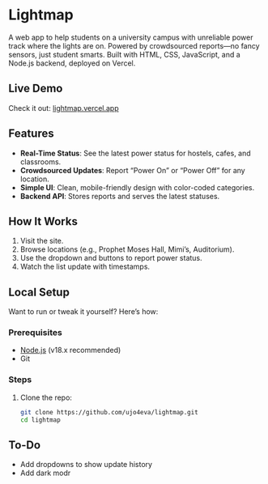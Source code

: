 # Lightmap

A web app to help students on a university campus with unreliable power track where the lights are on. Powered by crowdsourced reports—no fancy sensors, just student smarts. Built with HTML, CSS, JavaScript, and a Node.js backend, deployed on Vercel.

## Live Demo
Check it out: [lightmap.vercel.app](https://lightmap.vercel.app)

## Features
- **Real-Time Status**: See the latest power status for hostels, cafes, and classrooms.
- **Crowdsourced Updates**: Report “Power On” or “Power Off” for any location.
- **Simple UI**: Clean, mobile-friendly design with color-coded categories.
- **Backend API**: Stores reports and serves the latest statuses.

## How It Works
1. Visit the site.
2. Browse locations (e.g., Prophet Moses Hall, Mimi’s, Auditorium).
3. Use the dropdown and buttons to report power status.
4. Watch the list update with timestamps.

## Local Setup
Want to run or tweak it yourself? Here’s how:

### Prerequisites
- [Node.js](https://nodejs.org) (v18.x recommended)
- Git

### Steps
1. Clone the repo:
   ```bash
   git clone https://github.com/ujo4eva/lightmap.git
   cd lightmap

## To-Do
- Add dropdowns to show update history
- Add dark modr